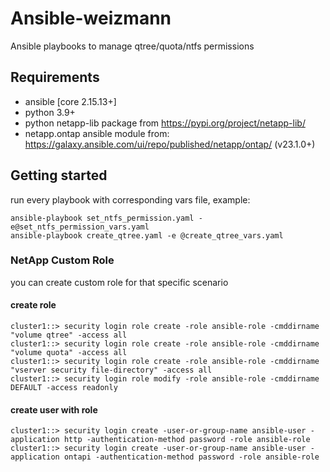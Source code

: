 # Ansible-weizmann
Ansible playbooks to manage qtree/quota/ntfs permissions

## Requirements
* ansible [core 2.15.13+]
* python 3.9+
* python netapp-lib package from https://pypi.org/project/netapp-lib/
* netapp.ontap ansible module from: https://galaxy.ansible.com/ui/repo/published/netapp/ontap/ (v23.1.0+)

## Getting started
run every playbook with corresponding vars file, example:
```
ansible-playbook set_ntfs_permission.yaml -e@set_ntfs_permission_vars.yaml
ansible-playbook create_qtree.yaml -e @create_qtree_vars.yaml
```
### NetApp Custom Role
you can create custom role for that specific scenario
#### create role
```
cluster1::> security login role create -role ansible-role -cmddirname "volume qtree" -access all
cluster1::> security login role create -role ansible-role -cmddirname "volume quota" -access all
cluster1::> security login role create -role ansible-role -cmddirname "vserver security file-directory" -access all
cluster1::> security login role modify -role ansible-role -cmddirname DEFAULT -access readonly
```
#### create user with role
```
cluster1::> security login create -user-or-group-name ansible-user -application http -authentication-method password -role ansible-role
cluster1::> security login create -user-or-group-name ansible-user -application ontapi -authentication-method password -role ansible-role
```
